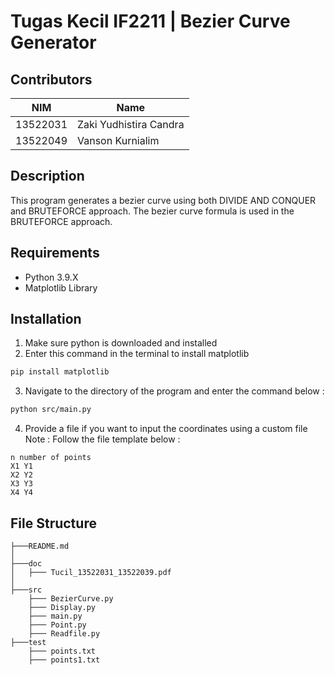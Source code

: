 # Tugas Kecil IF2211 | Bezier Curve Generator
## Contributors
| NIM | Name |
| ------ | ------ |
| 13522031 | Zaki Yudhistira Candra |
| 13522049 | Vanson Kurnialim |

## Description

This program generates a bezier curve using both DIVIDE AND CONQUER and BRUTEFORCE approach. The bezier curve formula is used in the BRUTEFORCE approach.

## Requirements
- Python 3.9.X
- Matplotlib Library

## Installation

1. Make sure python is downloaded and installed
2. Enter this command in the terminal to install matplotlib
```sh
pip install matplotlib
```
3. Navigate to the directory of the program and enter the command below :
```sh
python src/main.py
```
4. Provide a file if you want to input the coordinates using a custom file
Note : Follow the file template below :
```
n number of points
X1 Y1
X2 Y2
X3 Y3
X4 Y4
```

## File Structure
```
├───README.md
│
├───doc  
│   ├─── Tucil_13522031_13522039.pdf
│                      
├───src                                              
    ├─── BezierCurve.py
    ├─── Display.py
    ├─── main.py
    ├─── Point.py
    ├─── Readfile.py
├───test
    ├─── points.txt
    ├─── points1.txt
```